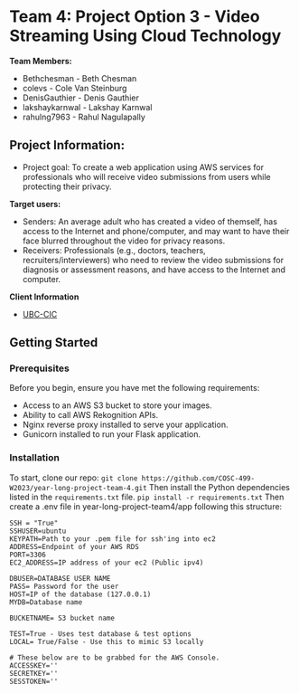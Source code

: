 # Team 4: Project Option 3 -  Video Streaming Using Cloud Technology

**Team Members:**
* Bethchesman - Beth Chesman
* colevs - Cole Van Steinburg
* DenisGauthier - Denis Gauthier
* lakshaykarnwal - Lakshay Karnwal
* rahulng7963 - Rahul Nagulapally

## Project Information:
* Project goal: To create a web application using AWS services for professionals who will receive video submissions from users while protecting their privacy.

**Target users:**
* Senders: An average adult who has created a video of themself, has access to the Internet and phone/computer, and may want to have their face blurred throughout the video for privacy reasons.
* Receivers: Professionals (e.g., doctors, teachers, recruiters/interviewers) who need to review the video submissions for diagnosis or assessment reasons, and have access to the Internet and computer.

**Client Information**
* [UBC-CIC](https://cic.ubc.ca/)


## Getting Started

### Prerequisites
Before you begin, ensure you have met the following requirements:
- Access to an AWS S3 bucket to store your images.
- Ability to call AWS Rekognition APIs.
- Nginx reverse proxy installed to serve your application.
- Gunicorn installed to run your Flask application.

### Installation 
To start, clone our repo:
``` git clone https://github.com/COSC-499-W2023/year-long-project-team-4.git ```
Then install the Python dependencies listed in the `requirements.txt` file.
        ``` pip install -r requirements.txt ```
Then create a .env file in year-long-project-team4/app following this structure: 
```
SSH = "True"
SSHUSER=ubuntu
KEYPATH=Path to your .pem file for ssh'ing into ec2
ADDRESS=Endpoint of your AWS RDS 
PORT=3306
EC2_ADDRESS=IP address of your ec2 (Public ipv4) 

DBUSER=DATABASE USER NAME
PASS= Password for the user
HOST=IP of the database (127.0.0.1)
MYDB=Database name 

BUCKETNAME= S3 bucket name 

TEST=True - Uses test database & test options 
LOCAL= True/False - Use this to mimic S3 locally 

# These below are to be grabbed for the AWS Console. 
ACCESSKEY=''
SECRETKEY=''
SESSTOKEN=''
```

